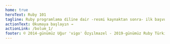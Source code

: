 ```yaml
---
home: true
heroText: Ruby 101
tagline: Ruby programlama diline dair -resmi kaynaktan sonra- ilk başvuru kaynağı
actionText: Okumaya başlayın →
actionLink: /bolum_1/
footer: © 2014-günümüz Uğur 'vigo' Özyılmazel - 2019-günümüz Ruby Türkiye topluluğu
---
```

